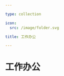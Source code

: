 ```yaml
---

type: collection

icon:
  src: /image/folder.svg

title: 工作办公

---
```


# 工作办公

<ShowBreadcrumb />

<ShowResources />
